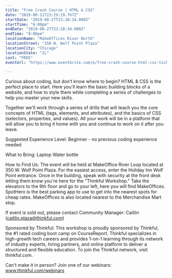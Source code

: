 ```yaml
---
title: "Free Crash Course | HTML & CSS"
date: "2019-08-11T23:29:19.767Z"
startDate: "2019-08-27T23:28:34.000Z"
startTime: "6:00pm"
endDate: "2019-08-27T23:28:34.000Z"
endTime: "8:00pm"
locationName: "MakeOffices River North"
locationStreet: "350 W. Wolf Point Plaza"
locationCity: "Chicago"
locationState: "IL"
cost: "FREE"
eventUrl: "https://www.eventbrite.com/e/free-crash-course-html-css-tickets-64548109132?aff=ChicagoTechEvents"

---
```


Curious about coding, but don’t know where to begin? HTML & CSS is the perfect place to start. Here you'll learn the basic building blocks of a website, and how to style them while completing a series of challenges to help you master your new skills.

Together we'll work through a series of drills that will teach you the core concepts of HTML (tags, elements, and attributes), and the basics of CSS (selectors, properties, and values). All your work will be in a platform that will allow you to bring it home with you and continue to work on it after you leave.

Suggested Experience Level:
Beginner - no previous coding experience needed

What to Bring:
Laptop
Water bottle 

How to Find Us: 
The event will be held at MakeOffice River Loop located at 350 W. Wolf Point Plaza. For the easiest access, enter the Holiday Inn Wolf Point entrance. Once in the building, speak with security at the front desk letting them know you're here for the "Thinkful Workshop." Take the elevators to the 9th floor and go to your left, here you will find MakeOffices. SpotHero is the best parking app to use to get into the nearest spots for cheap rates. MakeOffices is also located nearest to the Merchandise Mart stop.

If event is sold out, please contact Community Manager: Caitlin (caitlin.plaza@thinkful.com)

Sponsored by Thinkful:
This workshop is proudly sponsored by Thinkful, the #1 rated coding boot camp on CourseReport. Thinkful specializes in high-growth tech careers and provides 1-on-1 learning through its network of industry experts, hiring partners, and online platform to deliver a structured and flexible education. To join the Thinkful network, visit thinkful.com.

Can't make it in person? Join one of our webinars: www.thinkful.com/webinars


